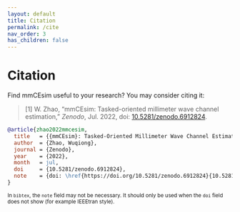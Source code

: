 ```yaml
---
layout: default
title: Citation
permalink: /cite
nav_order: 3
has_children: false
---
```


# Citation

Find mmCEsim useful to your research?
You may consider citing it:

> [1] W. Zhao, “mmCEsim: Tasked-oriented millimeter wave channel estimation,” *Zenodo*, Jul. 2022, doi: [10.5281/zenodo.6912824](https://doi.org/10.5281/zenodo.6912824).

<!-- {% raw %} -->
```bib
@article{zhao2022mmcesim,
  title   = {{mmCEsim}: Tasked-Oriented Millimeter Wave Channel Estimation Simulation},
  author  = {Zhao, Wuqiong},
  journal = {Zenodo},
  year    = {2022},
  month   = jul,
  doi     = {10.5281/zenodo.6912824},
  note    = {doi: \href{https://doi.org/10.5281/zenodo.6912824}{10.5281/zenodo.6912824}}
}
```
<!-- {% endraw %} -->

<sup>In `bibtex`, the `note` field may not be necessary. It should only be used when the `doi` field does not show (for example IEEEtran style).</sup>

